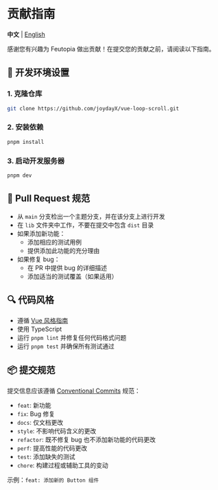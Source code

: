 # 贡献指南

**中文** | [English](./CONTRIBUTING.md)

感谢您有兴趣为 Feutopia 做出贡献！在提交您的贡献之前，请阅读以下指南。

## 🔧 开发环境设置

### 1. 克隆仓库

```bash
git clone https://github.com/joydayX/vue-loop-scroll.git
```

### 2. 安装依赖

```bash
pnpm install
```

### 3. 启动开发服务器

```bash
pnpm dev
```

## 📝 Pull Request 规范

- 从 `main` 分支检出一个主题分支，并在该分支上进行开发
- 在 `lib` 文件夹中工作，不要在提交中包含 `dist` 目录
- 如果添加新功能：
  - 添加相应的测试用例
  - 提供添加此功能的充分理由
- 如果修复 bug：
  - 在 PR 中提供 bug 的详细描述
  - 添加适当的测试覆盖（如果适用）

## 🔍 代码风格

- 遵循 [Vue 风格指南](https://vuejs.org/style-guide/)
- 使用 TypeScript
- 运行 `pnpm lint` 并修复任何代码格式问题
- 运行 `pnpm test` 并确保所有测试通过

## 📦 提交规范

提交信息应该遵循 [Conventional Commits](https://www.conventionalcommits.org/) 规范：

- `feat`: 新功能
- `fix`: Bug 修复
- `docs`: 仅文档更改
- `style`: 不影响代码含义的更改
- `refactor`: 既不修复 bug 也不添加新功能的代码更改
- `perf`: 提高性能的代码更改
- `test`: 添加缺失的测试
- `chore`: 构建过程或辅助工具的变动

示例：`feat: 添加新的 Button 组件`
